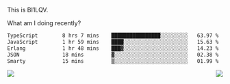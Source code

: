 This is BI1LQV.

What am I doing recently?

<!--START_SECTION:waka-->

```txt
TypeScript        8 hrs 7 mins    ████████████████░░░░░░░░░   63.97 %
JavaScript        1 hr 59 mins    ████░░░░░░░░░░░░░░░░░░░░░   15.63 %
Erlang            1 hr 48 mins    ███▓░░░░░░░░░░░░░░░░░░░░░   14.23 %
JSON              18 mins         ▓░░░░░░░░░░░░░░░░░░░░░░░░   02.38 %
Smarty            15 mins         ▒░░░░░░░░░░░░░░░░░░░░░░░░   01.99 %
```

<!--END_SECTION:waka-->
<img align="right" src="https://github-readme-stats.vercel.app/api?username=bi1lqv&show_icons=true&count_private=true">

<img src="https://metrics.lecoq.io/bi1lqv?template=classic&base.activity=0&base.community=0&base.repositories=0&base.metadata=0&isocalendar=1&base=header%2C%20activity%2C%20community%2C%20repositories%2C%20metadata&base.indepth=false&base.hireable=false&isocalendar=false&isocalendar.duration=full-year&config.timezone=Asia%2FShanghai">
